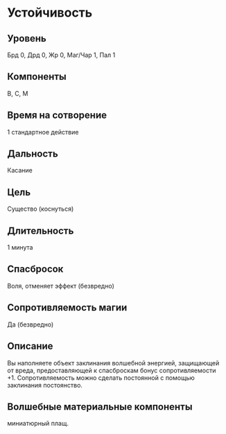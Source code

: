# Устойчивость 

## Уровень
Брд 0, Дрд 0, Жр 0, Маг/Чар 1, Пал 1
## Компоненты
В, С, М
## Время на сотворение
1 стандартное действие
## Дальность
Касание
## Цель
Существо (коснуться)
## Длительность
1 минута
## Спасбросок
Воля, отменяет эффект (безвредно)
## Сопротивляемость магии
Да (безвредно)
## Описание
Вы наполняете объект заклинания волшебной энергией, защищающей от вреда, предоставляющей к спасброскам бонус сопротивляемости +1.
Сопротивляемость можно сделать постоянной с помощью заклинания постоянство.
##  Волшебные материальные компоненты
миниатюрный плащ.

